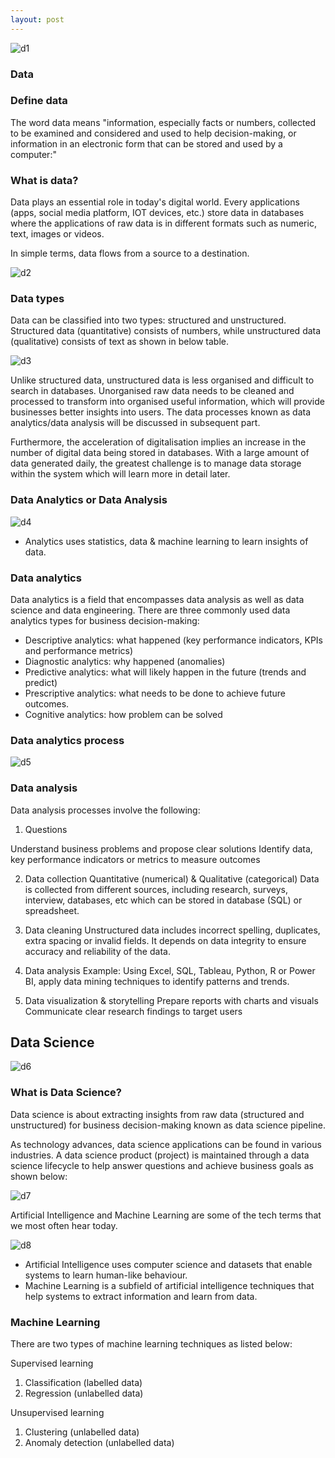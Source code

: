 ```yaml
---
layout: post
---
```


![d1](https://github.com/cshiyun/cshiyun.github.io/assets/48885389/a65af1e8-9763-4730-9890-7c5c1189dd54)

### **Data**
### Define data
The word data means "information, especially facts or numbers, collected to be examined and considered and used to help decision-making, or information in an electronic form that can be stored and used by a computer:"

### What is data?
Data plays an essential role in today's digital world. Every applications (apps, social media platform, IOT devices, etc.) store data in databases where the applications of raw data is in different formats such as numeric, text, images or videos.

In simple terms, data flows from a source to a destination.

![d2](https://github.com/cshiyun/cshiyun.github.io/assets/48885389/f8387e56-4709-46ad-8929-7e977392a1bc)

### Data types
Data can be classified into two types: structured and unstructured. Structured data (quantitative) consists of numbers, while unstructured data (qualitative) consists of text as shown in below table.

![d3](https://github.com/cshiyun/cshiyun.github.io/assets/48885389/f6e748cf-93c4-45e3-b6da-e2b0f7463bed)

Unlike structured data, unstructured data is less organised and difficult to search in databases. Unorganised raw data needs to be cleaned and processed to transform into organised useful information, which will provide businesses better insights into users. The data processes known as data analytics/data analysis will be discussed in subsequent part.

Furthermore, the acceleration of digitalisation implies an increase in the number of digital data being stored in databases. With a large amount of data generated daily, the greatest challenge is to manage data storage within the system which will learn more in detail later.

### Data Analytics or Data Analysis
![d4](https://github.com/cshiyun/cshiyun.github.io/assets/48885389/8998030c-f87d-4fcf-8709-4a310e7bb63b)

- Analytics uses statistics, data & machine learning to learn insights of data.

### Data analytics
Data analytics is a field that encompasses data analysis as well as data science and data engineering. There are three commonly used data analytics types for business decision-making:

- Descriptive analytics: what happened (key performance indicators, KPIs and performance metrics)
- Diagnostic analytics: why happened (anomalies)
- Predictive analytics: what will likely happen in the future (trends and predict)
- Prescriptive analytics: what needs to be done to achieve future outcomes.
- Cognitive analytics: how problem can be solved

### Data analytics process
![d5](https://github.com/cshiyun/cshiyun.github.io/assets/48885389/46252f36-d436-4d89-a48c-bc80d62a772f)

### Data analysis
Data analysis processes involve the following:

1. Questions

Understand business problems and propose clear solutions
Identify data, key performance indicators or metrics to measure outcomes

2. Data collection
Quantitative (numerical) & Qualitative (categorical)
Data is collected from different sources, including research, surveys, interview, databases, etc which can be stored in database (SQL) or spreadsheet.

3. Data cleaning
Unstructured data includes incorrect spelling, duplicates, extra spacing or invalid fields.
It depends on data integrity to ensure accuracy and reliability of the data.

4. Data analysis
Example: Using Excel, SQL, Tableau, Python, R or Power BI, apply data mining techniques to identify patterns and trends.

5. Data visualization & storytelling
Prepare reports with charts and visuals
Communicate clear research findings to target users

## **Data Science**
![d6](https://github.com/cshiyun/cshiyun.github.io/assets/48885389/db6c7d2c-874a-4c2b-a678-f02a84f982fe)

### What is Data Science?
Data science is about extracting insights from raw data (structured and unstructured) for business decision-making known as data science pipeline.

As technology advances, data science applications can be found in various industries. A data science product (project) is maintained through a data science lifecycle to help answer questions and achieve business goals as shown below:

![d7](https://github.com/cshiyun/cshiyun.github.io/assets/48885389/23720958-0d5c-400d-9fa7-23dbabf46313)

Artificial Intelligence and Machine Learning are some of the tech terms that we most often hear today.

![d8](https://github.com/cshiyun/cshiyun.github.io/assets/48885389/35d2bf4f-1f75-4b68-835c-bb374556a13e)

- Artificial Intelligence uses computer science and datasets that enable systems to learn human-like behaviour.
- Machine Learning is a subfield of artificial intelligence techniques that help systems to extract information and learn from data.

### Machine Learning
There are two types of machine learning techniques as listed below:

Supervised learning
1. Classification (labelled data)
2. Regression (unlabelled data)

Unsupervised learning
1. Clustering (unlabelled data)
2. Anomaly detection (unlabelled data)

